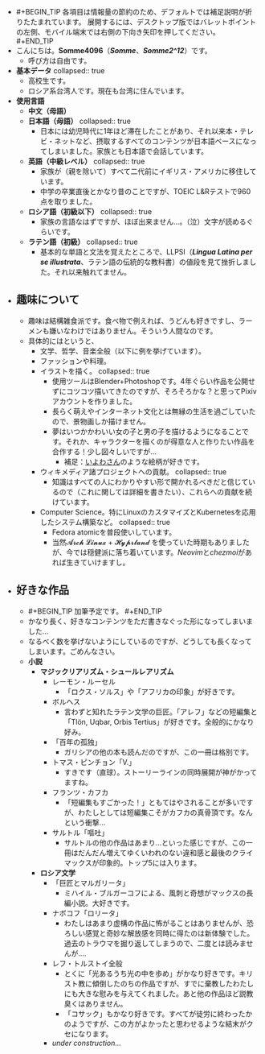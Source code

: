 - #+BEGIN_TIP
  各項目は情報量の節約のため、デフォルトでは補足説明が折りたたまれています。
  展開するには、デスクトップ版ではバレットポイントの左側、モバイル端末では右側の下向き矢印を押してください。
  #+END_TIP
- こんにちは。**Somme4096**（*__Somme__*、*__Somme2^12__*）です。
	- 呼び方は自由です。
- **基本データ**
  collapsed:: true
	- 高校生です。
	- ロシア系台湾人です。現在も台湾に住んでいます。
- **使用言語**
	- **中文（母語）**
	- **日本語（母語）**
	  collapsed:: true
		- 日本には幼児時代に1年ほど滞在したことがあり、それ以来本・テレビ・ネットなど、摂取するすべてのコンテンツが日本語ベースになってしまいました。家族とも日本語で会話しています。
	- **英語（中級レベル）**
	  collapsed:: true
		- 家族が（親を除いて）すべて二代前にイギリス・アメリカに移住しています。
		- 中学の卒業直後とかなり昔のことですが、TOEIC L&Rテストで960点を取りました。
	- **ロシア語（初級以下）**
	  collapsed:: true
		- 家族の言語なはずですが、ほぼ出来ません...。（泣）文字が読めるぐらいです。
	- **ラテン語（初級）**
	  collapsed:: true
		- 基本的な単語と文法を覚えたところで、LLPSI（***Lingua Latina per se illustrata***、ラテン語の伝統的な教科書）の値段を見て挫折しました。それ以来触れてません。
- ## 趣味について
	- 趣味は結構雑食派です。食べ物で例えれば、うどんも好きですし、ラーメンも嫌いなわけではありません。そういう人間なのです。
	- 具体的にはというと、
		- 文学、哲学、音楽全般（以下に例を挙げています）。
		- ファッションや料理。
		- イラストを描く。
		  collapsed:: true
			- 使用ツールはBlender+Photoshopです。4年ぐらい作品を公開せずにコツコツ描いてきたのですが、そろそろかな？と思ってPixivアカウントを作りました。
			- 長らく萌えやインターネット文化とは無縁の生活を過ごしていたので、景物画しか描けません。
			- 夢はいつかかわいい女の子と男の子を描けるようになることです。それか、キャラクターを描くのが得意な人と作りたい作品を合作する！少し図々しいですが...
				- 補足：[いよわさん](https://www.youtube.com/@igusuri_please)のような絵柄が好きです。
		- ウィキメディア諸プロジェクトへの貢献。
		  collapsed:: true
			- 知識はすべての人にわかりやすい形で開かれるべきだと信じているので（これに関しては詳細を書きたい）、これらへの貢献を続けています。
		- Computer Science。特にLinuxのカスタマイズとKubernetesを応用したシステム構築など。
		  collapsed:: true
			- Fedora atomicを普段使いしています。
			- 当然𝓐𝓻𝓬𝓱 𝓛𝓲𝓷𝓾𝔁 + 𝓗𝔂𝓹𝓻𝓵𝓪𝓷𝓭 を使っていた時期もありましたが、今では穏健派に落ち着いています。*Neovim*と*chezmoi*があれば生きていけますし。
- ## 好きな作品
	- #+BEGIN_TIP
	  加筆予定です。
	  #+END_TIP
	- かなり長く、好きなコンテンツをただ書きなぐった形になってしまいました...
	- なるべく数を挙げないようにしているのですが、どうしても長くなってしまいます。ごめんなさい。
	- **小説**
		- **マジックリアリズム・シュールレアリズム**
			- レーモン・ルーセル
				- 「ロクス・ソルス」や「アフリカの印象」が好きです。
			- ボルヘス
				- 言わずと知れたラテン文学の巨匠。「アレフ」などの短編集と「Tlön, Uqbar, Orbis Tertius」が好きです。全般的にかなり好み。
			- 「百年の孤独」
				- ガリシアの他の本も読んだのですが、この一冊は格別です。
			- トマス・ピンチョン「V.」
				- すきです（直球）。ストーリーラインの同時展開が神がかってますね。
			- フランツ・カフカ
				- 「短編集もすごかった！」ともてはやされることが多いですが、わたしとしては短編集こそがカフカの真骨頂です。なんという衝撃...
			- サルトル「嘔吐」
				- サルトルの他の作品はあまり...といった感じですが、この一冊はだんだん増えてゆくいわれのない違和感と最後のクライマックスが印象的。トップ5には入ります。
		- **ロシア文学**
			- 「巨匠とマルガリータ」
				- ミハイル・ブルガーコフによる、風刺と奇想がマックスの長編小説。大好きです。
			- ナボコフ「ロリータ」
				- わたしはあまり虚構の作品に怖がることはありませんが、恐ろしい感覚と奇妙な解放感を同時に得たのは新体験でした。過去のトラウマを掘り返してしまうので、二度とは読みませんが....
			- レフ・トルストイ全般
				- とくに「光あるうち光の中を歩め」がかなり好きです。キリスト教に傾倒したのちの作品ですが、すでに棄教したわたしにも大きな慰みを与えてくれました。あと他の作品ほど説教臭くはありません。
				- 「コサック」もかなり好きです。すべてが徒労に終わったかのようですが、この方がよかったと思わせるような結末がクセになります。
			- *under construction...*